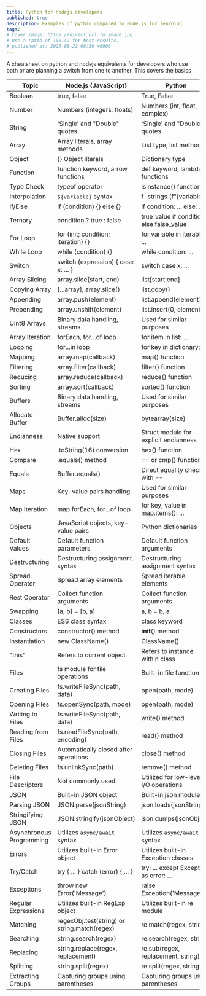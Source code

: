 ```yaml
---
title: Python for nodejs developers
published: true
description: Examples of pythin compared to Node.js for learning
tags: 
# cover_image: https://direct_url_to_image.jpg
# Use a ratio of 100:42 for best results.
# published_at: 2023-08-22 08:50 +0000
---
```


A cheatsheet on python and nodejs equivalents for developers who use both or are planning a switch from one to another.
This covers the basics

| Topic                | Node.js (JavaScript)                         | Python                                      |
|----------------------|-----------------------------------------------|---------------------------------------------|
| Boolean              | true, false                            | True, False                              |
| Number               | Numbers (integers, floats)             | Numbers (int, float, complex)            |
| String               | 'Single' and "Double" quotes          | 'Single' and "Double" quotes            |
| Array                | Array literals, array methods         | List type, list methods                 |
| Object               | {} Object literals                    | Dictionary type                         |
| Function             | function keyword, arrow functions     | def keyword, lambda functions           |
| Type Check           | typeof operator                       | isinstance() function                   |
| Interpolation        | `${variable}` syntax                   | f-strings (f"{variable}")                |
| If/Else              | if (condition) {} else {}              | if condition: ... else: ...             |
| Ternary              | condition ? true : false              | true_value if condition else false_value|
| For Loop             | for (init; condition; iteration) {}    | for variable in iterable: ...           |
| While Loop           | while (condition) {}                   | while condition: ...                    |
| Switch               | switch (expression) { case x: ... }     | switch case x: ...                      |
| Array Slicing        | array.slice(start, end)               | list[start:end]                         |
| Copying Array        | [...array], array.slice()              | list.copy()                             |
| Appending            | array.push(element)                   | list.append(element)                    |
| Prepending           | array.unshift(element)                | list.insert(0, element)                 |
| Uint8 Arrays         | Binary data handling, streams         | Used for similar purposes               |
| Array Iteration      | forEach, for...of loop                | for item in list: ...                   |
| Looping              | for...in loop                         | for key in dictionary: ...              |
| Mapping              | array.map(callback)                   | map() function                          |
| Filtering            | array.filter(callback)                | filter() function                      |
| Reducing             | array.reduce(callback)                | reduce() function                      |
| Sorting              | array.sort(callback)                  | sorted() function                       |
| Buffers              | Binary data handling, streams         | Used for similar purposes               |
| Allocate Buffer      | Buffer.alloc(size)                     | bytearray(size)                        |
| Endianness           | Native support                        | Struct module for explicit endianness   |
| Hex                  | .toString(16) conversion              | hex() function                          |
| Compare              | .equals() method                      | == or cmp() functions                   |
| Equals               | Buffer.equals()                       | Direct equality check with ==           |
| Maps                 | Key-value pairs handling              | Used for similar purposes               |
| Map Iteration        | map.forEach, for...of loop            | for key, value in map.items(): ...      |
| Objects              | JavaScript objects, key-value pairs   | Python dictionaries                     |
| Default Values       | Default function parameters           | Default function arguments              |
| Destructuring        | Destructuring assignment syntax       | Destructuring assignment syntax         |
| Spread Operator      | Spread array elements                 | Spread iterable elements                |
| Rest Operator        | Collect function arguments            | Collect function arguments              |
| Swapping             | [a, b] = [b, a]                       | a, b = b, a                             |
| Classes              | ES6 class syntax                      | class keyword                           |
| Constructors         | constructor() method                  | __init__() method                       |
| Instantiation        | new ClassName()                       | ClassName()                             |
| "this"               | Refers to current object              | Refers to instance within class         |
| Files                | fs module for file operations         | Built-in file functions                  |
| Creating Files       | fs.writeFileSync(path, data)          | open(path, mode)                        |
| Opening Files        | fs.openSync(path, mode)               | open(path, mode)                        |
| Writing to Files     | fs.writeFileSync(path, data)          | write() method                         |
| Reading from Files   | fs.readFileSync(path, encoding)       | read() method                          |
| Closing Files        | Automatically closed after operations | close() method                         |
| Deleting Files       | fs.unlinkSync(path)                   | remove() method                        |
| File Descriptors     | Not commonly used                     | Utilized for low-level I/O operations  |
| JSON                 | Built-in JSON object                  | Built-in json module                   |
| Parsing JSON         | JSON.parse(jsonString)                | json.loads(jsonString)                 |
| Stringifying JSON    | JSON.stringify(jsonObject)            | json.dumps(jsonObject)                 |
| Asynchronous Programming | Utilizes `async/await` syntax     | Utilizes `async/await` syntax          |
| Errors               | Utilizes built-in Error object        | Utilizes built-in Exception classes    |
| Try/Catch            | try { ... } catch (error) { ... }     | try: ... except Exception as error: ...|
| Exceptions           | throw new Error('Message')            | raise Exception('Message')            |
| Regular Expressions | Utilizes built-in RegExp object          | Utilizes built-in re module               |
| Matching             | regexObj.test(string) or string.match(regex) | re.match(regex, string)                  |
| Searching            | string.search(regex)                       | re.search(regex, string)                 |
| Replacing            | string.replace(regex, replacement)          | re.sub(regex, replacement, string)       |
| Splitting            | string.split(regex)                        | re.split(regex, string)                  |
| Extracting Groups    | Capturing groups using parentheses         | Capturing groups using parentheses      |

